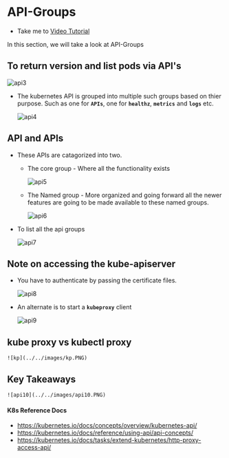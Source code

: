 # API-Groups

  - Take me to [Video Tutorial](https://kodekloud.com/topic/api-groups-2/)
  
In this section, we will take a look at API-Groups

  ## To return version and list pods via API's

   ![api3](../../images/api3.PNG)

  - The kubernetes API is grouped into multiple such groups based on thier purpose. Such as one for **`APIs`**, one for **`healthz`**, **`metrics`** and **`logs`** etc.

    ![api4](../../images/api4.PNG)

  ## API and APIs
  - These APIs are catagorized into two.
    - The core group - Where all the functionality exists

      ![api5](../../images/api5.PNG)

    - The Named group - More organized and going forward all the newer features are going to be made available to these named groups.

      ![api6](../../images/api6.PNG)

  - To list all the api groups

    ![api7](../../images/api7.PNG)

  ## Note on accessing the kube-apiserver
  - You have to authenticate by passing the certificate files.

    ![api8](../../images/api8.PNG)

  - An alternate is to start a **`kubeproxy`** client

    ![api9](../../images/api9.PNG)

  ## kube proxy vs kubectl proxy

    ![kp](../../images/kp.PNG)

  ## Key Takeaways

    ![api10](../../images/api10.PNG)

  #### K8s Reference Docs
  - https://kubernetes.io/docs/concepts/overview/kubernetes-api/
  - https://kubernetes.io/docs/reference/using-api/api-concepts/
  - https://kubernetes.io/docs/tasks/extend-kubernetes/http-proxy-access-api/

